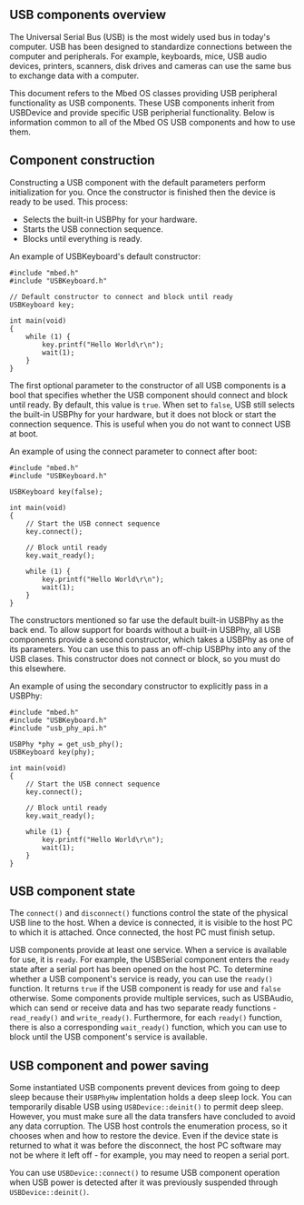 <h2 id="usb-overview">USB components overview</h2>

The Universal Serial Bus (USB) is the most widely used bus in today's computer. USB has been designed to standardize connections between the computer and peripherals. For example, keyboards, mice, USB audio devices, printers, scanners, disk drives and cameras can use the same bus to exchange data with a computer.

This document refers to the Mbed OS classes providing USB peripheral functionality as USB components. These USB components inherit from USBDevice and provide specific USB peripherial functionality. Below is information common to all of the Mbed OS USB components and how to use them.

## Component construction

Constructing a USB component with the default parameters perform initialization for you. Once the constructor is finished then the device is ready to be used. This process:

- Selects the built-in USBPhy for your hardware.
- Starts the USB connection sequence.
- Blocks until everything is ready.

An example of USBKeyboard's default constructor:

```
#include "mbed.h"
#include "USBKeyboard.h"

// Default constructor to connect and block until ready
USBKeyboard key;

int main(void)
{
    while (1) {
        key.printf("Hello World\r\n");
        wait(1);
    }
}
```

The first optional parameter to the constructor of all USB components is a bool that specifies whether the USB component should connect and block until ready. By default, this value is `true`. When set to `false`, USB still selects the built-in USBPhy for your hardware, but it does not block or start the connection sequence. This is useful when you do not want to connect USB at boot.

An example of using the connect parameter to connect after boot:

```
#include "mbed.h"
#include "USBKeyboard.h"

USBKeyboard key(false);

int main(void)
{
    // Start the USB connect sequence
    key.connect();

    // Block until ready
    key.wait_ready();

    while (1) {
        key.printf("Hello World\r\n");
        wait(1);
    }
}
```

The constructors mentioned so far use the default built-in USBPhy as the back end. To allow support for boards without a built-in USBPhy, all USB components provide a second constructor, which takes a USBPhy as one of its parameters. You can use this to pass an off-chip USBPhy into any of the USB clases. This constructor does not connect or block, so you must do this elsewhere.

An example of using the secondary constructor to explicitly pass in a USBPhy:

```
#include "mbed.h"
#include "USBKeyboard.h"
#include "usb_phy_api.h"

USBPhy *phy = get_usb_phy();
USBKeyboard key(phy);

int main(void)
{
    // Start the USB connect sequence
    key.connect();

    // Block until ready
    key.wait_ready();

    while (1) {
        key.printf("Hello World\r\n");
        wait(1);
    }
}
```

## USB component state

The `connect()` and `disconnect()` functions control the state of the physical USB line to the host. When a device is connected, it is visible to the host PC to which it is attached. Once connected, the host PC must finish setup.

USB components provide at least one service. When a service is available for use, it is `ready`. For example, the USBSerial component enters the `ready` state after a serial port has been opened on the host PC. To determine whether a USB component's service is ready, you can use the `ready()` function. It returns `true` if the USB component is ready for use and `false` otherwise. Some components provide multiple services, such as USBAudio, which can send or receive data and has two separate ready functions - `read_ready()` and `write_ready()`. Furthermore, for each `ready()` function, there is also a corresponding `wait_ready()` function, which you can use to block until the USB component's service is available.

## USB component and power saving

Some instantiated USB components prevent devices from going to deep sleep because their `USBPhyHw` implentation holds a deep sleep lock. You can temporarily disable USB using `USBDevice::deinit()` to permit deep sleep. However, you must make sure all the data transfers have concluded to avoid any data corruption. The USB host controls the enumeration process, so it chooses when and how to restore the device. Even if the device state is returned to what it was before the disconnect, the host PC software may not be where it left off - for example, you may need to reopen a serial port.

You can use `USBDevice::connect()` to resume USB component operation when USB power is detected after it was previously suspended through `USBDevice::deinit()`.

